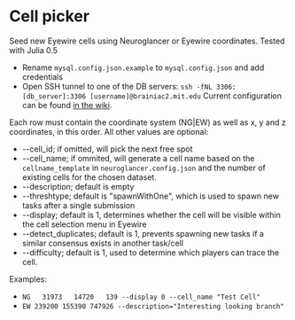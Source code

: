# Cell picker
Seed new Eyewire cells using Neuroglancer or Eyewire coordinates. Tested with Julia 0.5

* Rename `mysql.config.json.example` to `mysql.config.json` and add credentials
* Open SSH tunnel to one of the DB servers: `ssh -fNL 3306:[db_server]:3306 [username]@brainiac2.mit.edu` Current configuration can be found [in the wiki](https://github.com/seung-lab/omni-web/wiki/EyeWire-Cluster-Status).

Each row must contain the coordinate system (NG|EW) as well as x, y and z coordinates, in this order.
All other values are optional:
* --cell_id; if omitted, will pick the next free spot
* --cell_name; if ommited, will generate a cell name based on the `cellname_template` in `neuroglancer.config.json` and the number of existing cells for the chosen dataset.
* --description; default is empty
* --threshtype; default is "spawnWithOne", which is used to spawn new tasks after a single submission
* --display; default is 1, determines whether the cell will be visible within the cell selection menu in Eyewire
* --detect_duplicates; default is 1, prevents spawning new tasks if a similar consensus exists in another task/cell
* --difficulty; default is 1, used to determine which players can trace the cell.

Examples:
* `NG	31973	14720	139	--display 0	--cell_name "Test Cell"`
* `EW 239200 155390 747926 --description="Interesting looking branch"`
